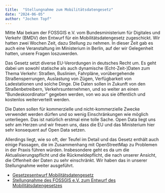 ```yaml
---
title:  "Stellungnahme zum Mobilitätsdatengesetz"
date: "2024-06-05"
author: "Jochen Topf"
---
```


Mitte Mai bekam der FOSSGIS e.V. vom Bundesministerium für Digitales und Verkehr (BMDV) den Entwurf für ein Mobilitätsdatengesetz zugeschickt. Wir hatten zwei Wochen Zeit, dazu Stellung zu nehmen. In dieser Zeit gab es auch eine Veranstaltung im Ministerium in Berlin, auf der wir Gelegenheit hatten, unsere Fragen loszuwerden.

Das Gesetz setzt diverse EU-Verordungen in deutsches Recht um. Es geht dabei um sowohl statische als auch dynamische (Echt-Zeit-)Daten zum Thema Verkehr: Straßen, Buslinien, Fahrpläne, vorübergehende Straßensperrungen, Auslastung von Zügen, Verfügbarkeit von Ladestationen und solche Dinge. Die Daten sollen in Zukunft von den Straßenbetreibern, Verkehrsunternehmen, und so weiter an einen "Bundeskoordinator" gegeben werden, von wo aus sie öffentlich und kostenlos weiterverteilt werden.

Die Daten sollen für kommerzielle und nicht-kommerzielle Zwecke verwendet werden dürfen und so wenig Einschränkungen wie möglich unterliegen. Das ist natürlich erstmal eine tolle Sache. Open Data liegt uns sehr am Herzen und wir freuen uns, dass die EU und das Ministerium hier sehr konsequent auf Open Data setzen.

Allerdings liegt, wie so oft, der Teufel im Detail und das Gesetz enthält auch einige Passagen, die im Zusammenhang mit OpenStreetMap zu Problemen in der Praxis führen würden. Insbesondere geht es da um die Aktualisierungspflicht und die Rückmeldepflicht, die nach unserer Ansicht, die Offenheit der Daten zu sehr einschränkt. Wir haben das in unserer Stellungnahme weiter ausgeführt.

* [Gesetzesentwurf Mobilitätsdatengesetz](https://cloud.fossgis.de/s/43Te97zMMDZjoWJ)
* [Stellungnahme des FOSSGIS e.V. zum Entwurf des Mobilitätsdatengesetzes](/news/2024-06-05-stellungnahme-mobilitätsdatengesetz-fossgis.pdf)

